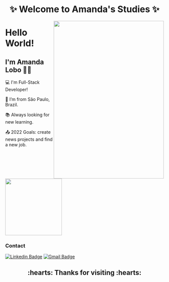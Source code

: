 <h1 align="center"> ✨ Welcome to Amanda's Studies ✨</h1><img align="right" src="https://lh3.googleusercontent.com/ib4CRdYffMUfadUVLSNWyVoV-JHEnkoM6q3-qAbaM-wgqfl0HxPKYR-vCFZW2jUgMLQM9QfVUio-bmHfCj8nJe74gf_4i_yQizyakh-8OMEaOZ9HtbnrRRCmqnnc0mVpCwIXURlliTD5gPbPqtijYebIUMXNCpi4HgaS5LnC7SN5zbZDCPQ8yG1fMpmAu2n-mkLMIekxYm16baxE7fple4O8K_M_8lP_QZf0wqCMhe6SURcY6O6RO1ejtUsmeATPxvAvnhdTHopbN_1MMOMZFRs_zp4fDRwHB97-ihBuL3MY8liFsnCI5YU0MxNlopIYDGK-UZjEUYEYngVbT_lJbr_8nKB4EG8-wLAKvlcEUxj6G89TOyRelgk0Vb06TiPBlwcJ2wgLTk_9SMU59QyfomD-8se8t_MYVe2CDMAs5kbhxpUa2keO-9MroQxCKj9zzMz1EAGb6VP9fOct2vsbEvGVUS6KfrKEQfqjC025bSkabM_aPvh8rZlcEAWllQnL4vRye6f3X1DTTB2Qysir8AsuGSP4ErsagpNRza2pC1OlZOicc3beShbMhnBxsfBm85RCSAKM-kzuNUXd_yzVl9NAmwESjkF6XffRLLwyUTL9DpxMPE821fAZcJWXP1P9w9Zjl25whFp8Q4plOEf2uTsnNwFHGqI3wg032swypVJqmA2A8CK4sY5sNaanKLh_QP0UG5ah27RSd8uz4hL71SVPPGR8loP-fa46MEnrBIGz_PPPsnIFCToEXiKr2JxgaMIW6rnSa6_Lt9JjmVxqEShW8pr_ndbDWHA=w438-h657-no?authuser=0" width="350" height="500"/>

# Hello World!

## I'm Amanda Lobo 👩‍💻

 

:computer: I'm Full-Stack Developer!

:house_with_garden: I’m from São Paulo, Brazil.

:books: Always looking for new learning.

:outbox_tray: 2022 Goals: create news projects and find a new job.
<br>
<img height="180em" src="https://github-readme-stats.vercel.app/api?username=amanda-lobo&show_icons=true&theme=dracula&include_all_commits=true&count_private=true"/>

### Contact 

[![Linkedin Badge](https://img.shields.io/badge/-LinkedIn-blue?style=flat-square&logo=Linkedin&logoColor=white&link=https://https://www.linkedin.com/in/amanda-gomes-lobo-853231226/)](https://www.linkedin.com/in/amanda-gomes-lobo-853231226/)
[![Gmail Badge](https://img.shields.io/badge/-Gmail-c14438?style=flat-square&logo=Gmail&logoColor=white&link=mailto:amandalobo.ag@gmail.com)](mailto:amandalobo.ag@gmail.com)

<h2 align="center">:hearts: Thanks for visiting :hearts:</h2>


